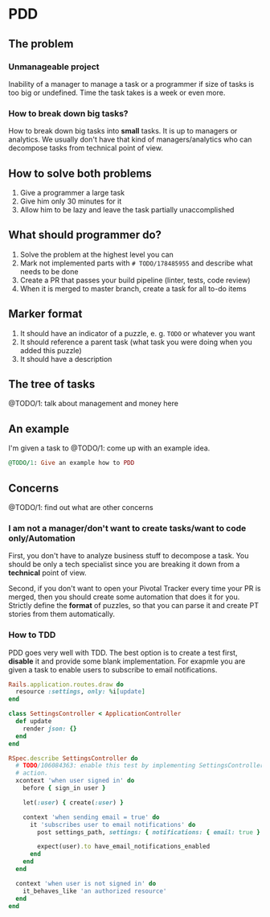 # PDD

## The problem

### Unmanageable project

Inability of a manager to manage a task or a programmer if size of tasks is too
big or undefined. Time the task takes is a week or even more.

### How to break down big tasks?

How to break down big tasks into **small** tasks. It is up to managers or
analytics. We usually don't have that kind of managers/analytics who can
decompose tasks from technical point of view.

## How to solve both problems

1. Give a programmer a large task
2. Give him only 30 minutes for it
3. Allow him to be lazy and leave the task partially unaccomplished

## What should programmer do?

1. Solve the problem at the highest level you can
2. Mark not implemented parts with `# TODO/178485955` and describe what needs
    to be done
3. Create a PR that passes your build pipeline (linter, tests, code review)
4. When it is merged to master branch, create a task for all to-do items

## Marker format

1. It should have an indicator of a puzzle, e. g. `TODO` or whatever you want
2. It should reference a parent task (what task you were doing when you added
    this puzzle)
3. It should have a description

## The tree of tasks

@TODO/1: talk about management and money here

## An example

I'm given a task to @TODO/1: come up with an example idea.

```ruby
@TODO/1: Give an example how to PDD
```

## Concerns

@TODO/1: find out what are other concerns

### I am not a manager/don't want to create tasks/want to code only/Automation

First, you don't have to analyze business stuff to decompose a task. You should
be only a tech specialist since you are breaking it down from a **technical**
point of view.

Second, if you don't want to open your Pivotal Tracker every time your PR is
merged, then you should create some automation that does it for you. Strictly
define the **format** of puzzles, so that you can parse it and create PT stories
from them automatically.

### How to TDD

PDD goes very well with TDD. The best option is to create a test first,
**disable** it and provide some blank implementation. For exapmle you are given
a task to enable users to subscribe to email notifications.

```ruby
Rails.application.routes.draw do
  resource :settings, only: %i[update]
end

class SettingsController < ApplicationController
  def update
    render json: {}
  end
end

RSpec.describe SettingsController do
  # TODO/106084363: enable this test by implementing SettingsController#update
  # action.
  xcontext 'when user signed in' do
    before { sign_in user }

    let(:user) { create(:user) }

    context 'when sending email = true' do
      it 'subscribes user to email notifications' do
        post settings_path, settings: { notifications: { email: true } }

        expect(user).to have_email_notifications_enabled
      end
    end
  end

  context 'when user is not signed in' do
    it_behaves_like 'an authorized resource'
  end
end
```
